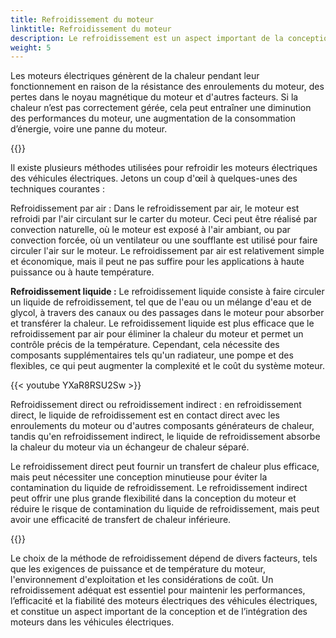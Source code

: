 ```yaml
---
title: Refroidissement du moteur
linktitle: Refroidissement du moteur
description: Le refroidissement est un aspect important de la conception des moteurs électriques des véhicules électriques (VE) pour garantir des performances, une efficacité et une fiabilité optimales.
weight: 5
---
```

<!-- markdownlint-disable MD033 -->

Les moteurs électriques génèrent de la chaleur pendant leur fonctionnement en raison de la résistance des enroulements du moteur, des pertes dans le noyau magnétique du moteur et d'autres facteurs. Si la chaleur n’est pas correctement gérée, cela peut entraîner une diminution des performances du moteur, une augmentation de la consommation d’énergie, voire une panne du moteur.

{{<evkxdisplayaddarticle />}}

Il existe plusieurs méthodes utilisées pour refroidir les moteurs électriques des véhicules électriques. Jetons un coup d'œil à quelques-unes des techniques courantes :

Refroidissement par air : Dans le refroidissement par air, le moteur est refroidi par l'air circulant sur le carter du moteur. Ceci peut être réalisé par convection naturelle, où le moteur est exposé à l'air ambiant, ou par convection forcée, où un ventilateur ou une soufflante est utilisé pour faire circuler l'air sur le moteur. Le refroidissement par air est relativement simple et économique, mais il peut ne pas suffire pour les applications à haute puissance ou à haute température.

**Refroidissement liquide :** Le refroidissement liquide consiste à faire circuler un liquide de refroidissement, tel que de l'eau ou un mélange d'eau et de glycol, à travers des canaux ou des passages dans le moteur pour absorber et transférer la chaleur. Le refroidissement liquide est plus efficace que le refroidissement par air pour éliminer la chaleur du moteur et permet un contrôle précis de la température. Cependant, cela nécessite des composants supplémentaires tels qu'un radiateur, une pompe et des flexibles, ce qui peut augmenter la complexité et le coût du système moteur.

{{< youtube YXaR8RSU2Sw >}}

Refroidissement direct ou refroidissement indirect : en refroidissement direct, le liquide de refroidissement est en contact direct avec les enroulements du moteur ou d'autres composants générateurs de chaleur, tandis qu'en refroidissement indirect, le liquide de refroidissement absorbe la chaleur du moteur via un échangeur de chaleur séparé.

Le refroidissement direct peut fournir un transfert de chaleur plus efficace, mais peut nécessiter une conception minutieuse pour éviter la contamination du liquide de refroidissement. Le refroidissement indirect peut offrir une plus grande flexibilité dans la conception du moteur et réduire le risque de contamination du liquide de refroidissement, mais peut avoir une efficacité de transfert de chaleur inférieure.

{{<evkxdisplayaddarticle />}}

Le choix de la méthode de refroidissement dépend de divers facteurs, tels que les exigences de puissance et de température du moteur, l'environnement d'exploitation et les considérations de coût. Un refroidissement adéquat est essentiel pour maintenir les performances, l’efficacité et la fiabilité des moteurs électriques des véhicules électriques, et constitue un aspect important de la conception et de l’intégration des moteurs dans les véhicules électriques.
